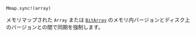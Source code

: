 ```
Mmap.sync!(array)
```

メモリマップされた `Array` または [`BitArray`](@ref) のメモリ内バージョンとディスク上のバージョンとの間で同期を強制します。
